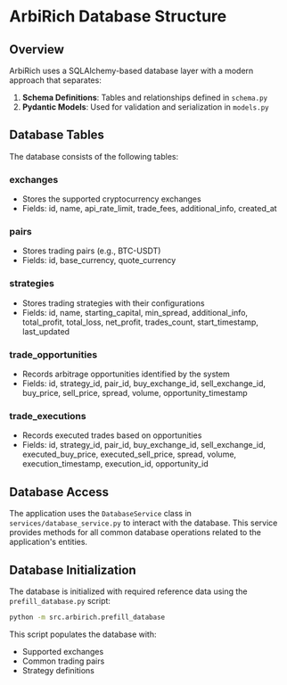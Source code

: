 # ArbiRich Database Structure

## Overview

ArbiRich uses a SQLAlchemy-based database layer with a modern approach that separates:

1. **Schema Definitions**: Tables and relationships defined in `schema.py`
2. **Pydantic Models**: Used for validation and serialization in `models.py`

## Database Tables

The database consists of the following tables:

### exchanges
- Stores the supported cryptocurrency exchanges
- Fields: id, name, api_rate_limit, trade_fees, additional_info, created_at

### pairs
- Stores trading pairs (e.g., BTC-USDT)
- Fields: id, base_currency, quote_currency

### strategies
- Stores trading strategies with their configurations
- Fields: id, name, starting_capital, min_spread, additional_info, total_profit, total_loss, net_profit, trades_count, start_timestamp, last_updated

### trade_opportunities
- Records arbitrage opportunities identified by the system
- Fields: id, strategy_id, pair_id, buy_exchange_id, sell_exchange_id, buy_price, sell_price, spread, volume, opportunity_timestamp

### trade_executions
- Records executed trades based on opportunities
- Fields: id, strategy_id, pair_id, buy_exchange_id, sell_exchange_id, executed_buy_price, executed_sell_price, spread, volume, execution_timestamp, execution_id, opportunity_id

## Database Access

The application uses the `DatabaseService` class in `services/database_service.py` to interact with the database. This service provides methods for all common database operations related to the application's entities.

## Database Initialization

The database is initialized with required reference data using the `prefill_database.py` script:

```bash
python -m src.arbirich.prefill_database
```

This script populates the database with:
- Supported exchanges
- Common trading pairs
- Strategy definitions
